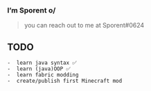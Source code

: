 ###  I’m Sporent o/
>  you can reach out to me at Sporent#0624
## **TODO**
```
-  learn java syntax ✅
-  learn (java)OOP ✅
-  learn fabric modding
-  create/publish first Minecraft mod
```
